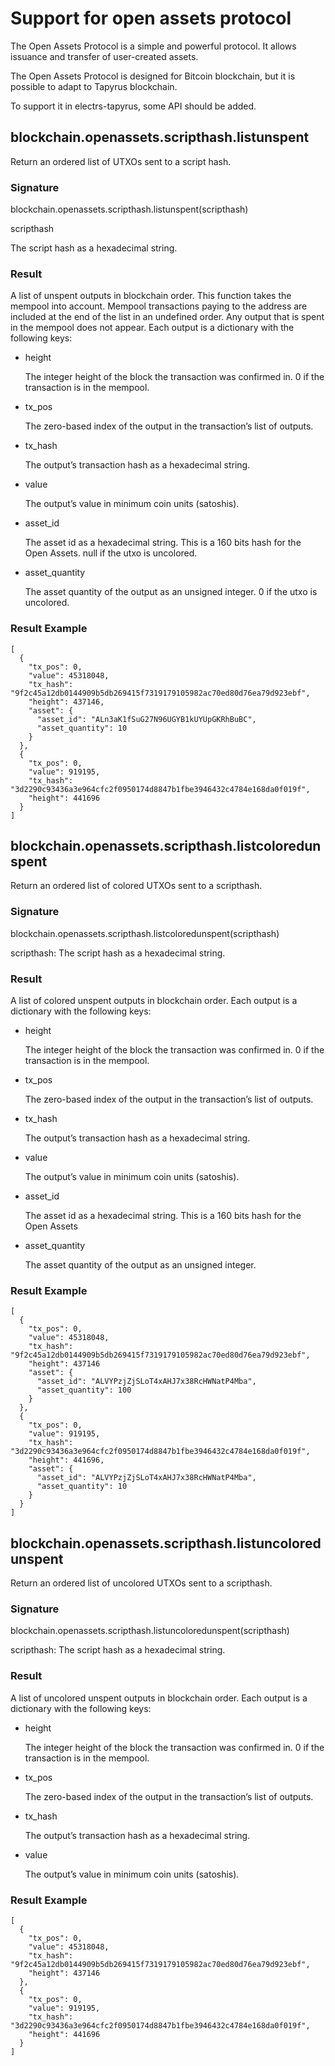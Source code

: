 # Support for open assets protocol

The Open Assets Protocol is a simple and powerful protocol. 
It allows issuance and transfer of user-created assets.

The Open Assets Protocol is designed for Bitcoin blockchain, but it is possible to adapt to Tapyrus blockchain.

To support it in electrs-tapyrus, some API should be added.

## blockchain.openassets.scripthash.listunspent

Return an ordered list of UTXOs sent to a script hash.

### Signature

blockchain.openassets.scripthash.listunspent(scripthash)

  scripthash

The script hash as a hexadecimal string.

### Result

A list of unspent outputs in blockchain order. This function takes the mempool into account. Mempool transactions paying to the address are included at the end of the list in an undefined order. Any output that is spent in the mempool does not appear. Each output is a dictionary with the following keys:

- height

    The integer height of the block the transaction was confirmed in. 0 if the transaction is in the mempool.

- tx_pos

    The zero-based index of the output in the transaction’s list of outputs.

- tx_hash

    The output’s transaction hash as a hexadecimal string.

- value

    The output’s value in minimum coin units (satoshis).

- asset_id

    The asset id as a hexadecimal string. This is a 160 bits hash for the Open Assets. null if the utxo is uncolored.

- asset_quantity

    The asset quantity of the output as an unsigned integer. 0 if the utxo is uncolored.


### Result Example

```
[
  {
    "tx_pos": 0,
    "value": 45318048,
    "tx_hash": "9f2c45a12db0144909b5db269415f7319179105982ac70ed80d76ea79d923ebf",
    "height": 437146,
    "asset": {
      "asset_id": "ALn3aK1fSuG27N96UGYB1kUYUpGKRhBuBC",
      "asset_quantity": 10
    }
  },
  {
    "tx_pos": 0,
    "value": 919195,
    "tx_hash": "3d2290c93436a3e964cfc2f0950174d8847b1fbe3946432c4784e168da0f019f",
    "height": 441696
  }
]
```

## blockchain.openassets.scripthash.listcoloredunspent

Return an ordered list of colored UTXOs sent to a scripthash.

### Signature
  blockchain.openassets.scripthash.listcoloredunspent(scripthash)

  scripthash: The script hash as a hexadecimal string.

### Result
  A list of colored unspent outputs in blockchain order.
  Each output is a dictionary with the following keys:

- height

  The integer height of the block the transaction was confirmed in. 0 if the transaction is in the mempool.

- tx_pos

  The zero-based index of the output in the transaction’s list of outputs.

- tx_hash

  The output’s transaction hash as a hexadecimal string.

- value

  The output’s value in minimum coin units (satoshis).

- asset_id

  The asset id as a hexadecimal string. This is a 160 bits hash for the Open Assets

- asset_quantity

  The asset quantity of the output as an unsigned integer.

### Result Example

```
[
  {
    "tx_pos": 0,
    "value": 45318048,
    "tx_hash": "9f2c45a12db0144909b5db269415f7319179105982ac70ed80d76ea79d923ebf",
    "height": 437146
    "asset": {
      "asset_id": "ALVYPzjZjSLoT4xAHJ7x38RcHWNatP4Mba",
      "asset_quantity": 100
    }
  },
  {
    "tx_pos": 0,
    "value": 919195,
    "tx_hash": "3d2290c93436a3e964cfc2f0950174d8847b1fbe3946432c4784e168da0f019f",
    "height": 441696,
    "asset": {
      "asset_id": "ALVYPzjZjSLoT4xAHJ7x38RcHWNatP4Mba",
      "asset_quantity": 10
    }
  }
]
```

## blockchain.openassets.scripthash.listuncoloredunspent

Return an ordered list of uncolored UTXOs sent to a scripthash.

### Signature
  blockchain.openassets.scripthash.listuncoloredunspent(scripthash)

  scripthash: The script hash as a hexadecimal string.

### Result
  A list of uncolored unspent outputs in blockchain order.
  Each output is a dictionary with the following keys:

- height

  The integer height of the block the transaction was confirmed in. 0 if the transaction is in the mempool.

- tx_pos

  The zero-based index of the output in the transaction’s list of outputs.

- tx_hash

  The output’s transaction hash as a hexadecimal string.

- value

  The output’s value in minimum coin units (satoshis).

### Result Example

```
[
  {
    "tx_pos": 0,
    "value": 45318048,
    "tx_hash": "9f2c45a12db0144909b5db269415f7319179105982ac70ed80d76ea79d923ebf",
    "height": 437146
  },
  {
    "tx_pos": 0,
    "value": 919195,
    "tx_hash": "3d2290c93436a3e964cfc2f0950174d8847b1fbe3946432c4784e168da0f019f",
    "height": 441696
  }
]
```
